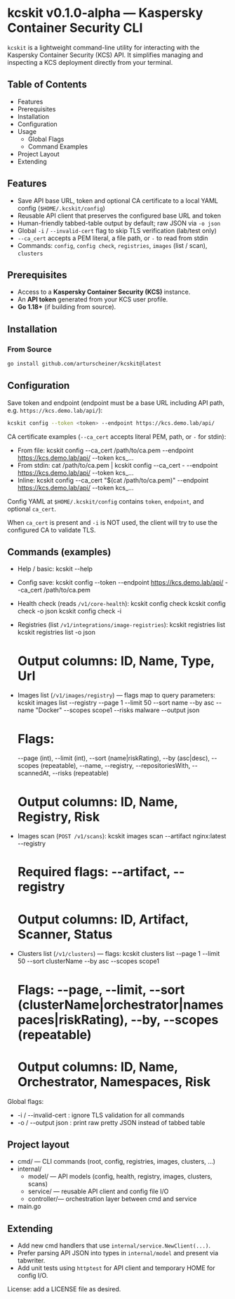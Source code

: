 # kcskit v0.1.0-alpha — Kaspersky Container Security CLI

`kcskit` is a lightweight command-line utility for interacting with the Kaspersky Container Security (KCS) API. It simplifies managing and inspecting a KCS deployment directly from your terminal.

## Table of Contents

- Features
- Prerequisites
- Installation
- Configuration
- Usage
  - Global Flags
  - Command Examples
- Project Layout
- Extending

## Features

- Save API base URL, token and optional CA certificate to a local YAML config (`$HOME/.kcskit/config`)
- Reusable API client that preserves the configured base URL and token
- Human-friendly tabbed-table output by default; raw JSON via `-o json`
- Global `-i` / `--invalid-cert` flag to skip TLS verification (lab/test only)
- `--ca_cert` accepts a PEM literal, a file path, or `-` to read from stdin
- Commands: `config`, `config check`, `registries`, `images` (list / scan), `clusters`

## Prerequisites

- Access to a **Kaspersky Container Security (KCS)** instance.
- An **API token** generated from your KCS user profile.
- **Go 1.18+** (if building from source).

## Installation

### From Source

```bash
go install github.com/arturscheiner/kcskit@latest
```

## Configuration

Save token and endpoint (endpoint must be a base URL including API path, e.g. `https://kcs.demo.lab/api/`):

```bash
kcskit config --token <token> --endpoint https://kcs.demo.lab/api/
```

CA certificate examples (`--ca_cert` accepts literal PEM, path, or `-` for stdin):

- From file:
  kcskit config --ca_cert /path/to/ca.pem --endpoint https://kcs.demo.lab/api/ --token kcs_...
- From stdin:
  cat /path/to/ca.pem | kcskit config --ca_cert - --endpoint https://kcs.demo.lab/api/ --token kcs_...
- Inline:
  kcskit config --ca_cert "$(cat /path/to/ca.pem)" --endpoint https://kcs.demo.lab/api/ --token kcs_...

Config YAML at `$HOME/.kcskit/config` contains `token`, `endpoint`, and optional `ca_cert`.

When `ca_cert` is present and `-i` is NOT used, the client will try to use the configured CA to validate TLS.

## Commands (examples)

- Help / basic:
  kcskit --help

- Config save:
  kcskit config --token <token> --endpoint https://kcs.demo.lab/api/ --ca_cert /path/to/ca.pem

- Health check (reads `/v1/core-health`):
  kcskit config check
  kcskit config check -o json
  kcskit config check -i

- Registries (list `/v1/integrations/image-registries`):
  kcskit registries list
  kcskit registries list -o json
  # Output columns: ID, Name, Type, Url

- Images list (`/v1/images/registry`) — flags map to query parameters:
  kcskit images list --registry <registry-id> --page 1 --limit 50 --sort name --by asc --name "Docker" --scopes scope1 --risks malware --output json
  # Flags:
  --page (int), --limit (int), --sort (name|riskRating), --by (asc|desc),
  --scopes (repeatable), --name, --registry, --repositoriesWith, --scannedAt, --risks (repeatable)
  # Output columns: ID, Name, Registry, Risk

- Images scan (`POST /v1/scans`):
  kcskit images scan --artifact nginx:latest --registry <registry-id>
  # Required flags: --artifact, --registry
  # Output columns: ID, Artifact, Scanner, Status

- Clusters list (`/v1/clusters`) — flags:
  kcskit clusters list --page 1 --limit 50 --sort clusterName --by asc --scopes scope1
  # Flags: --page, --limit, --sort (clusterName|orchestrator|namespaces|riskRating), --by, --scopes (repeatable)
  # Output columns: ID, Name, Orchestrator, Namespaces, Risk

Global flags:
- -i / --invalid-cert : ignore TLS validation for all commands
- -o / --output json   : print raw pretty JSON instead of tabbed table

## Project layout

- cmd/        — CLI commands (root, config, registries, images, clusters, ...)
- internal/
  - model/    — API models (config, health, registry, images, clusters, scans)
  - service/  — reusable API client and config file I/O
  - controller/— orchestration layer between cmd and service
- main.go

## Extending

- Add new cmd handlers that use `internal/service.NewClient(...)`.
- Prefer parsing API JSON into types in `internal/model` and present via tabwriter.
- Add unit tests using `httptest` for API client and temporary HOME for config I/O.

License: add a LICENSE file as desired.